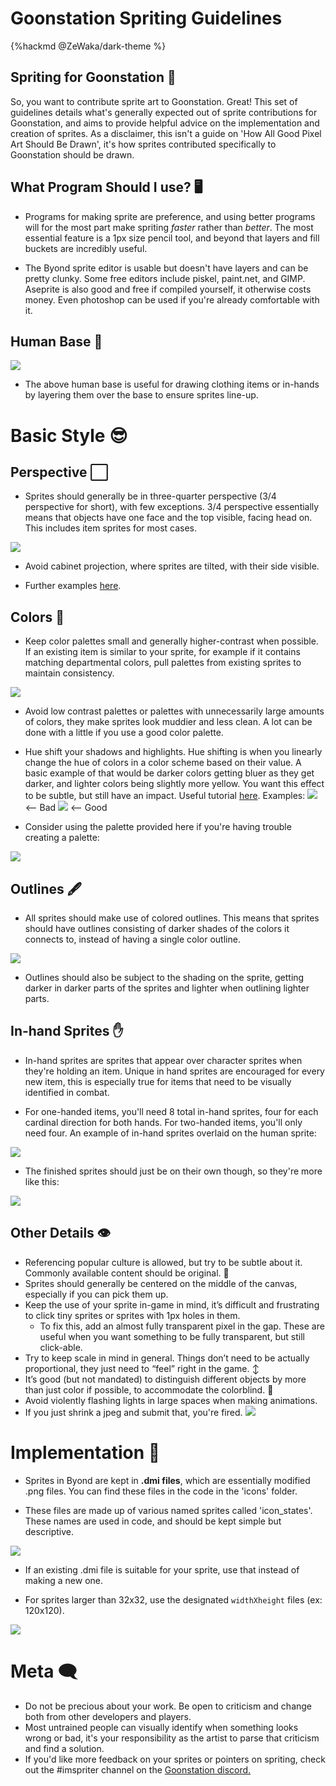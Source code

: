 # Goonstation Spriting Guidelines

{%hackmd @ZeWaka/dark-theme %}

## Spriting for Goonstation 🐝

So, you want to contribute sprite art to Goonstation. Great! This set of guidelines details what's generally expected out of sprite contributions for Goonstation, and aims to provide helpful advice on the implementation and creation of sprites. As a disclaimer, this isn't a guide on 'How All Good Pixel Art Should Be Drawn', it's how sprites contributed specifically to Goonstation should be drawn.

## What Program Should I use? 🖥️

* Programs for making sprite are preference, and using better programs will for the most part make spriting *faster* rather than *better*. The most essential feature is a 1px size pencil tool, and beyond that layers and fill buckets are incredibly useful. 

* The Byond sprite editor is usable but doesn't have layers and can be pretty clunky. Some free editors include piskel, paint.net, and GIMP. Aseprite is also good and free if compiled yourself, it otherwise costs money. Even photoshop can be used if you're already comfortable with it. 

## Human Base 🧍
![](https://i.imgur.com/L1qXFuB.png)

* The above human base is useful for drawing clothing items or in-hands by layering them over the base to ensure sprites line-up.
# Basic Style 😎

## Perspective ⬜

* Sprites should generally be in three-quarter perspective (3/4 perspective for short), with few exceptions. 3/4 perspective essentially means that objects have one face and the top visible, facing head on. This includes item sprites for most cases.

![](https://i.imgur.com/8TEclNH.png)

* Avoid cabinet projection, where sprites are tilted, with their side visible.

* Further examples [here](https://i.imgur.com/tU8mmeR.png).

## Colors 🎨

* Keep color palettes small and generally higher-contrast when possible. If an existing item is similar to your sprite, for example if it contains matching departmental colors, pull palettes from existing sprites to maintain consistency.

![](https://i.imgur.com/MquHC45.png)

* Avoid low contrast palettes or palettes with unnecessarily large amounts of colors, they make sprites look muddier and less clean. A lot can be done with a little if you use a good color palette.

* Hue shift your shadows and highlights. Hue shifting is when you linearly change the hue of colors in a color scheme based on their value. A basic example of that would be darker colors getting bluer as they get darker, and lighter colors being slightly more yellow. You want this effect to be subtle, but still have an impact. Useful tutorial [here](https://i.imgur.com/fsTkpWQ.gif). Examples:
    ![](http://i.imgur.com/9iGrBo9.png) <-- Bad
    ![](http://i.imgur.com/gB8u1zp.png) <-- Good

* Consider using the palette provided here if you're having trouble creating a palette: 

![](https://i.imgur.com/oHMg5gg.png)

## Outlines 🖋

* All sprites should make use of colored outlines. This means that sprites should have outlines consisting of darker shades of the colors it connects to, instead of having a single color outline. 

![](https://i.imgur.com/ymhWAP2.png)

* Outlines should also be subject to the shading on the sprite, getting darker in darker parts of the sprites and lighter when outlining lighter parts.

## In-hand Sprites ✋

* In-hand sprites are sprites that appear over character sprites when they're holding an item. Unique in hand sprites are encouraged for every new item, this is especially true for items that need to be visually identified in combat.

* For one-handed items, you'll need 8 total in-hand sprites, four for each cardinal direction for both hands. For two-handed items, you'll only need four. An example of in-hand sprites overlaid on the human sprite:

![](https://i.imgur.com/3HMGXsN.png)

* The finished sprites should just be on their own though, so they're more like this:

![](https://i.imgur.com/450lqQX.png)

## Other Details 👁️

* Referencing popular culture is allowed, but try to be subtle about it. Commonly available content should be original. :cake: 
* Sprites should generally be centered on the middle of the canvas, especially if you can pick them up. 
* Keep the use of your sprite in-game in mind, it’s difficult and frustrating to click tiny sprites or sprites with 1px holes in them.
    * To fix this, add an almost fully transparent pixel in the gap. These are useful when you want something to be fully transparent, but still click-able.
* Try to keep scale in mind in general. Things don’t need to be actually proportional, they just need to “feel” right in the game.  :arrow_up_down: 
* It’s good (but not mandated) to distinguish different objects by more than just color if possible, to accommodate the colorblind. :traffic_light:
* Avoid violently flashing lights in large spaces when making animations.
* If you just shrink a jpeg and submit that, you're fired. ![](https://wiki.ss13.co/images/a/af/FoodPancakes.png)

# Implementation 🔧

* Sprites in Byond are kept in **.dmi files**, which are essentially modified .png files. You can find these files in the code in the 'icons' folder.

* These files are made up of various named sprites called 'icon_states'. These names are used in code, and should be kept simple but descriptive.

![](https://i.imgur.com/dlRyBOZ.png)

* If an existing .dmi file is suitable for your sprite, use that instead of making a new one.

* For sprites larger than 32x32, use the designated `widthXheight` files (ex: 120x120).

![](https://i.imgur.com/QeOiR96.png)


# Meta :left_speech_bubble: 
* Do not be precious about your work. Be open to criticism and change both from other developers and players. 
* Most untrained people can visually identify when something looks wrong or bad, it's your responsibility as the artist to parse that criticism and find a solution. 
* If you'd like more feedback on your sprites or pointers on spriting, check out the #imspriter channel on the [Goonstation discord.](https://discord.gg/zd8t6pY) 
